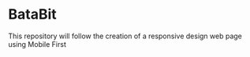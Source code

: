 # BataBit
This repository will follow the creation of a responsive design web page using Mobile First
